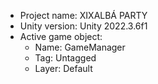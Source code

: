 <!-- UNITY CODE ASSIST INSTRUCTIONS START -->
- Project name: XIXALBÁ PARTY
- Unity version: Unity 2022.3.6f1
- Active game object:
  - Name: GameManager
  - Tag: Untagged
  - Layer: Default
<!-- UNITY CODE ASSIST INSTRUCTIONS END -->